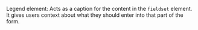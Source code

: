 Legend element: Acts as a caption for the content in the `fieldset` element. It gives users context about what they should enter into that part of the form.